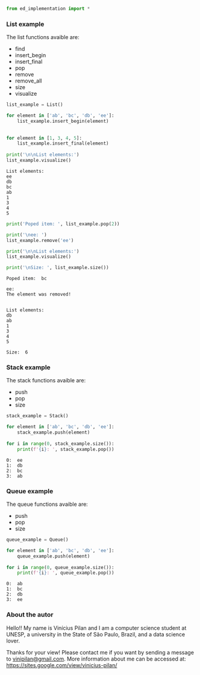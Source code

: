 ```python
from ed_implementation import *
```

### List example

The list functions avaible are:
- find
- insert_begin
- insert_final
- pop
- remove
- remove_all
- size
- visualize


```python
list_example = List()

for element in ['ab', 'bc', 'db', 'ee']:
    list_example.insert_begin(element)
    
    
for element in [1, 3, 4, 5]:
    list_example.insert_final(element)
    
print('\n\nList elements:')
list_example.visualize()
```

    
    
    List elements:
    ee
    db
    bc
    ab
    1
    3
    4
    5
    


```python
print('Poped item: ', list_example.pop(2))

print('\nee: ')
list_example.remove('ee')

print('\n\nList elements:')
list_example.visualize()

print('\nSize: ', list_example.size())
```

    Poped item:  bc
    
    ee: 
    The element was removed!
    
    
    List elements:
    db
    ab
    1
    3
    4
    5
    
    Size:  6
    

### Stack example

The stack functions avaible are:
- push
- pop
- size


```python
stack_example = Stack()

for element in ['ab', 'bc', 'db', 'ee']:
    stack_example.push(element)
    
for i in range(0, stack_example.size()):
    print(f'{i}: ', stack_example.pop())
```

    0:  ee
    1:  db
    2:  bc
    3:  ab
    

### Queue example

The queue functions avaible are:
- push
- pop
- size


```python
queue_example = Queue()

for element in ['ab', 'bc', 'db', 'ee']:
    queue_example.push(element)
    
for i in range(0, queue_example.size()):
    print(f'{i}: ', queue_example.pop())
```

    0:  ab
    1:  bc
    2:  db
    3:  ee
    

### About the autor

Hello!! My name is Vinícius Pilan and I am a computer science student at UNESP, a university in the State of São Paulo, Brazil, and a data science lover. 


Thanks for your view! Please contact me if you want by sending a message to vinipilan@gmail.com. More information about me can be accessed at: https://sites.google.com/view/vinicius-pilan/


```python

```
